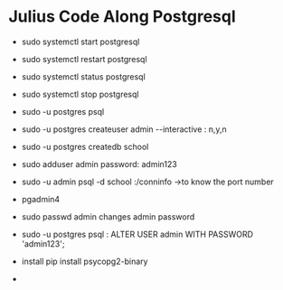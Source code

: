 # Julius Code Along Postgresql

- sudo systemctl start postgresql
- sudo systemctl restart postgresql
- sudo systemctl status postgresql
- sudo systemctl stop postgresql
- sudo -u postgres psql
- sudo -u postgres createuser admin --interactive : n,y,n
- sudo -u postgres createdb school
- sudo adduser admin password: admin123
- sudo -u admin psql -d school :/conninfo ->to know the port number
- pgadmin4
- sudo passwd admin changes admin password
- sudo -u postgres psql : ALTER USER admin WITH PASSWORD 'admin123';
- install  pip install psycopg2-binary




- 